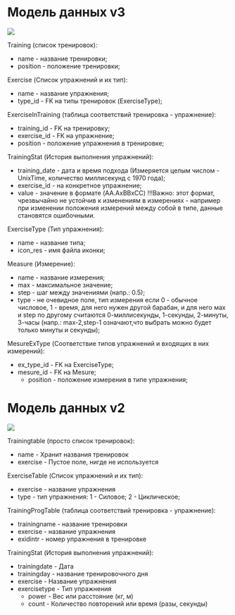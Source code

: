 # Модель данных v3 #

<img src='http://www.gliffy.com/pubdoc/4349858/L.png' />

Training (список тренировок):
  * name - название тренировки;
  * position - положение тренировки;

Exercise (Список упражнений и их тип):
  * name - название упражнения;
  * type\_id - FK на типы тренировок (ExerciseType);

ExerciseInTraining (таблица соответствий тренировка - упражнение):
  * training\_id - FK на тренировку;
  * exercise\_id - FK на упражнение;
  * position - положение упражнения в тренировке;

TrainingStat (История выполнения упражнений):
  * training\_date - дата и время подхода (Измеряется целым числом - UnixTime, количество миллисекунд с 1970 года);
  * exercise\_id - на конкретное упражнение;
  * value - значение в формате (AA.AxBBxCC) !!!Важно: этот формат, чрезвычайно не устойчив к изменениям в измерениях - например при изменении положения измерений между собой в типе, данные становятся ошибочными.

ExerciseType (Тип упражнения):
  * name - название типа;
  * icon\_res - имя файла иконки;

Measure (Измерение):
  * name - название измерения;
  * max - максимальное значение;
  * step - шаг между значениями (напр.: 0.5);
  * type - не очевидное поле, тип измерения если 0 - обычное числовое, 1 - время, для него нужен другой барабан, и для него мах и step по другому считаются 0-миллисекунды, 1-секунды, 2-минуты, 3-часы (напр.: max-2,step-1 означают,что выбрать можно будет только минуты и секунды);

MesureExType (Соответствие типов упражнений и входящих в них измерений):
  * ex\_type\_id - FK на ExerciseType;
  * mesure\_id - FK на Mesure;
    * position - положение измерения в типе упражнения;

# Модель данных v2 #

<img src='http://www.gliffy.com/pubdoc/4266488/L.png' />

Trainingtable (просто список тренировок):
  * name - Хранит названия тренировок
  * exercise - Пустое поле, нигде не используется

ExerciseTable (Список упражнений и их тип):
  * exercise - название упражнения
  * type - тип упражнения: 1 - Силовое; 2 - Циклическое;

TrainingProgTable (таблица соответствий тренировка - упражнение):
  * trainingname - название тренировки
  * exercise - название упражнения
  * exidintr - номер упражнения в тренировке


TrainingStat (История выполнения упражнений):
  * trainingdate - Дата
  * trainingday - название тренировочного дня
  * exercise - Название упражнения
  * exercisetype - Тип упражнения
    * power - Вес или расстояние (кг, м)
    * count - Количество повторений или время (разы, секунды)